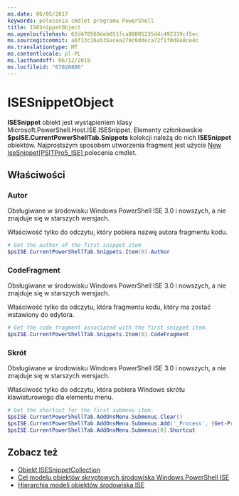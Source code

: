 ```yaml
---
ms.date: 06/05/2017
keywords: polecenia cmdlet programu PowerShell
title: ISESnippetObject
ms.openlocfilehash: 62d470569deb051fca80005235d4c492319cf5ec
ms.sourcegitcommit: a6f13c16a535acea279c0ddeca72f1f0d8a8ce4c
ms.translationtype: MT
ms.contentlocale: pl-PL
ms.lasthandoff: 06/12/2019
ms.locfileid: "67028886"
---
```

# <a name="the-isesnippetobject"></a>ISESnippetObject

**ISESnippet** obiekt jest wystąpieniem klasy Microsoft.PowerShell.Host.ISE.ISESnippet. Elementy członkowskie **$psISE.CurrentPowerShellTab.Snippets** kolekcji należą do nich **ISESnippet** obiektów. Najprostszym sposobem utworzenia fragment jest użycie [New IseSnippet&#91;PSITPro5_ISE&#93; ](https://technet.microsoft.com/library/0a6339a3-2683-4a8e-8929-90ad9a95c3e0) polecenia cmdlet.

## <a name="properties"></a>Właściwości

### <a name="author"></a>Autor

Obsługiwane w środowisku Windows PowerShell ISE 3.0 i nowszych, a nie znajduje się w starszych wersjach.

Właściwość tylko do odczytu, który pobiera nazwę autora fragmentu kodu.

```powershell
# Get the author of the first snippet item
$psISE.CurrentPowerShellTab.Snippets.Item(0).Author
```

### <a name="codefragment"></a>CodeFragment

Obsługiwane w środowisku Windows PowerShell ISE 3.0 i nowszych, a nie znajduje się w starszych wersjach.

Właściwość tylko do odczytu, która fragmentu kodu, który ma zostać wstawiony do edytora.

```powershell
# Get the code fragment associated with the first snippet item.
$psISE.CurrentPowerShellTab.Snippets.Item(0).CodeFragment
```

### <a name="shortcut"></a>Skrót

Obsługiwane w środowisku Windows PowerShell ISE 3.0 i nowszych, a nie znajduje się w starszych wersjach.

Właściwość tylko do odczytu, która pobiera Windows skrótu klawiaturowego dla elementu menu.

```powershell
# Get the shortcut for the first submenu item.
$psISE.CurrentPowerShellTab.AddOnsMenu.Submenus.Clear()
$psISE.CurrentPowerShellTab.AddOnsMenu.Submenus.Add('_Process', {Get-Process}, 'Alt+P')
$psISE.CurrentPowerShellTab.AddOnsMenu.Submenus[0].Shortcut
```

## <a name="see-also"></a>Zobacz też

- [Obiekt ISESnippetCollection](The-ISESnippetCollection-Object.md)
- [Cel modelu obiektów skryptowych środowiska Windows PowerShell ISE](purpose-of-the-windows-powershell-ise-scripting-object-model.md)
- [Hierarchia modeli obiektów środowiska ISE](The-ISE-Object-Model-Hierarchy.md)
